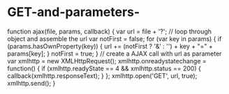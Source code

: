 # GET-and-parameters-
 
function ajax(file, params, callback) {
 var url = file + '?';
 // loop through object and assemble the url
 var notFirst = false;
 for (var key in params) {
 if (params.hasOwnProperty(key)) {
 url += (notFirst ? '&' : '') + key + "=" + params[key];
 }
 notFirst = true;
 }
 // create a AJAX call with url as parameter
 var xmlhttp = new XMLHttpRequest();
 xmlhttp.onreadystatechange = function() {
 if (xmlhttp.readyState == 4 && xmlhttp.status == 200) {
 callback(xmlhttp.responseText);
 }
 };
 xmlhttp.open('GET', url, true);
 xmlhttp.send();
}

